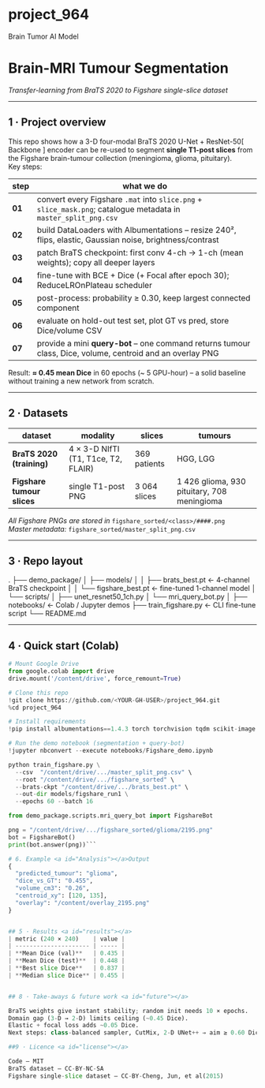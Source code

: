 # project_964
Brain Tumor AI Model
# Brain-MRI Tumour Segmentation  
*Transfer-learning from BraTS 2020 to Figshare single-slice dataset*

---

## 1 · Project overview
This repo shows how a 3-D four-modal BraTS 2020 U-Net + ResNet-50[ Backbone ] encoder can be
re-used to segment **single T1-post slices** from the Figshare brain-tumour
collection (meningioma, glioma, pituitary).  
Key steps:

| step | what we do |
|------|------------|
| **01** | convert every Figshare `.mat` into `slice.png` + `slice_mask.png`; catalogue metadata in `master_split_png.csv` |
| **02** | build DataLoaders with Albumentations – resize 240², flips, elastic, Gaussian noise, brightness/contrast |
| **03** | patch BraTS checkpoint: first conv 4-ch → 1-ch (mean weights); copy all deeper layers |
| **04** | fine-tune with BCE + Dice (+ Focal after epoch 30); ReduceLROnPlateau scheduler |
| **05** | post-process: probability ≥ 0.30, keep largest connected component |
| **06** | evaluate on hold-out test set, plot GT vs pred, store Dice/volume CSV |
| **07** | provide a mini **query-bot** – one command returns tumour class, Dice, volume, centroid and an overlay PNG |

Result: **≈ 0.45 mean Dice** in 60 epochs (~ 5 GPU-hour) – a solid baseline
without training a new network from scratch.

---

## 2 · Datasets

| dataset | modality | slices | tumours |
|---------|----------|--------|---------|
| **BraTS 2020 (training)** | 4 × 3-D NIfTI (T1, T1ce, T2, FLAIR) | 369 patients | HGG, LGG |
| **Figshare tumour slices** | single T1-post PNG | 3 064 slices | 1 426 glioma, 930 pituitary, 708 meningioma |

*All Figshare PNGs are stored in* `figshare_sorted/<class>/####.png`  
*Master metadata:* `figshare_sorted/master_split_png.csv`

---

## 3 · Repo layout
.
├── demo_package/
│ ├── models/
│ │ ├── brats_best.pt ← 4-channel BraTS checkpoint
│ │ └── figshare_best.pt ← fine-tuned 1-channel model
│ └── scripts/
│ ├── unet_resnet50_1ch.py
│ └── mri_query_bot.py
│
├── notebooks/ ← Colab / Jupyter demos
├── train_figshare.py ← CLI fine-tune script
└── README.md


---

## 4 · Quick start (Colab) <a id="quickstart"></a>

```python
# Mount Google Drive
from google.colab import drive
drive.mount('/content/drive', force_remount=True)

# Clone this repo
!git clone https://github.com/<YOUR-GH-USER>/project_964.git
%cd project_964

# Install requirements
!pip install albumentations==1.4.3 torch torchvision tqdm scikit-image h5py

# Run the demo notebook (segmentation + query-bot)
!jupyter nbconvert --execute notebooks/Figshare_demo.ipynb

python train_figshare.py \
  --csv  "/content/drive/.../master_split_png.csv" \
  --root "/content/drive/.../figshare_sorted" \
  --brats-ckpt "/content/drive/.../brats_best.pt" \
  --out-dir models/figshare_run1 \
  --epochs 60 --batch 16

from demo_package.scripts.mri_query_bot import FigshareBot

png = "/content/drive/.../figshare_sorted/glioma/2195.png"
bot = FigshareBot()
print(bot.answer(png))```

# 6. Example <a id="Analysis"></a>Output
{
  "predicted_tumour": "glioma",
  "dice_vs_GT": "0.455",
  "volume_cm3": "0.26",
  "centroid_xy": [120, 135],
  "overlay": "/content/overlay_2195.png"
}


## 5 · Results <a id="results"></a>
| metric (240 × 240)    | value |
| --------------------- | ----- |
| **Mean Dice (val)**   | 0.435 |
| **Mean Dice (test)**  | 0.448 |
| **Best slice Dice**   | 0.837 |
| **Median slice Dice** | 0.455 |


## 8 · Take-aways & future work <a id="future"></a>

BraTS weights give instant stability; random init needs 10 × epochs.
Domain gap (3-D → 2-D) limits ceiling (~0.45 Dice).
Elastic + focal loss adds ~0.05 Dice.
Next steps: class-balanced sampler, CutMix, 2-D UNet++ ⇒ aim ≥ 0.60 Dice.

##9 · Licence <a id="license"></a>

Code – MIT
BraTS dataset – CC-BY-NC-SA
Figshare single-slice dataset – CC-BY-Cheng, Jun, et al(2015)
